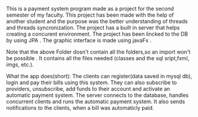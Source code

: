 This is a payment system program made as a project for the second semester of my faculty. This project has been made with the help
of another student and the purpose was the better understanding of threads and threads syncronization. The project has a built in server
that helps creating a concurent environment. The project has been lincked to the DB by using JPA .
The graphic interface is made using javaFx .

Note that the above Folder dosn't contain all the folders,so an import won't be possible . It contains all the files needed 
(classes and the sql sript,fxml, imgs, etc.).

What the app does(short): The clients can register(data saved in mysql db), login and pay their bills using this system.
They can also subscribe to providers, unsubscribe, add funds to their account and activate an automatic payment system.
The server connects to the database, handles concurrent clients and runs the automatic payment system. It also sends notifications 
to the clients, when a bill was automaticly paid.


